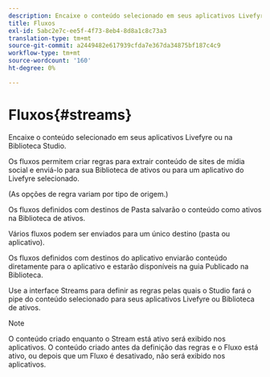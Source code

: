 ```yaml
---
description: Encaixe o conteúdo selecionado em seus aplicativos Livefyre ou na Biblioteca Studio.
title: Fluxos
exl-id: 5abc2e7c-ee5f-4f73-8eb4-8d8a1c8c73a3
translation-type: tm+mt
source-git-commit: a2449482e617939cfda7e367da34875bf187c4c9
workflow-type: tm+mt
source-wordcount: '160'
ht-degree: 0%

---
```


# Fluxos{#streams}

Encaixe o conteúdo selecionado em seus aplicativos Livefyre ou na Biblioteca Studio.

Os fluxos permitem criar regras para extrair conteúdo de sites de mídia social e enviá-lo para sua Biblioteca de ativos ou para um aplicativo do Livefyre selecionado.

(As opções de regra variam por tipo de origem.)

Os fluxos definidos com destinos de Pasta salvarão o conteúdo como ativos na Biblioteca de ativos.

Vários fluxos podem ser enviados para um único destino (pasta ou aplicativo).

Os fluxos definidos com destinos do aplicativo enviarão conteúdo diretamente para o aplicativo e estarão disponíveis na guia Publicado na Biblioteca.

Use a interface Streams para definir as regras pelas quais o Studio fará o pipe do conteúdo selecionado para seus aplicativos Livefyre ou Biblioteca de ativos.

>[!NOTE]
>
>O conteúdo criado enquanto o Stream está ativo será exibido nos aplicativos. O conteúdo criado antes da definição das regras e o Fluxo está ativo, ou depois que um Fluxo é desativado, não será exibido nos aplicativos.

